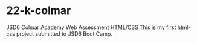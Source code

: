 # 22-k-colmar
JSD6 Colmar Academy Web Assessment HTML/CSS
This is my first html-css project submitted to JSD6 Boot Camp.
